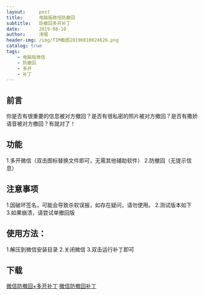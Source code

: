 ```yaml
---
layout:     post
title:      电脑版微信防撤回
subtitle:   防撤回多开补丁
date:       2019-08-10
author:     浅唱
header-img: /img/TIM截图20190810024626.png
catalog: true
tags:
    - 电脑版微信
	- 防撤回
	- 多开
	- 补丁
---
```


## 前言
你是否有很重要的信息被对方撤回？是否有很私密的照片被对方撤回？是否有撒娇语音被对方撤回？有就对了！

## 功能

1.多开微信（双击图标替换文件即可，无需其他辅助软件）
2.防撤回（无提示信息）

## 注意事项
1.因破坏签名，可能会导致杀软误报，如存在疑问，请勿使用。
2.测试版本如下
3.如果崩溃，请尝试单撤回版

## 使用方法： 
1.解压到微信安装目录
2.关闭微信
3.双击运行补丁即可 

## 下载
[微信防撤回+多开补丁](http://blog.cccyun.cc/content/uploadfile/201806/微信防撤回&多开补丁.zip)
[微信防撤回补丁](http://blog.cccyun.cc/content/uploadfile/201806/微信防撤回补丁.zip)